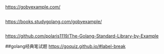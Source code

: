 ##
https://gobyexample.com/

##
https://books.studygolang.com/gobyexample/

##
https://github.com/polaris1119/The-Golang-Standard-Library-by-Example

##golang经典笔试题
https://goquiz.github.io/#label-break
